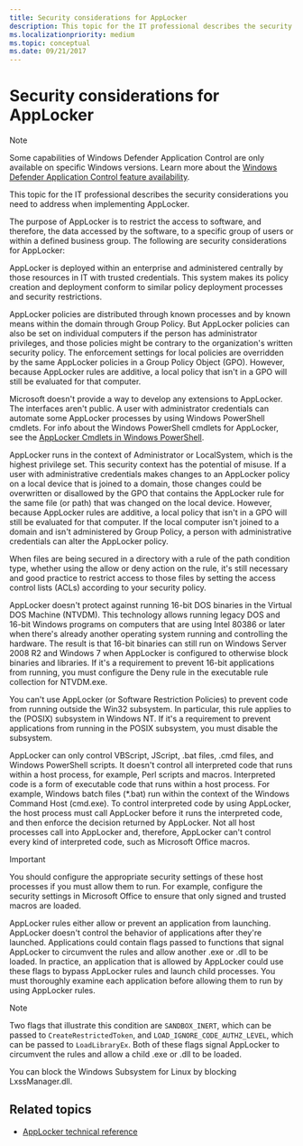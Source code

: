 ```yaml
---
title: Security considerations for AppLocker
description: This topic for the IT professional describes the security considerations you need to address when implementing AppLocker.
ms.localizationpriority: medium
ms.topic: conceptual
ms.date: 09/21/2017
---
```


# Security considerations for AppLocker

>[!NOTE]
>Some capabilities of Windows Defender Application Control are only available on specific Windows versions. Learn more about the [Windows Defender Application Control feature availability](/windows/security/threat-protection/windows-defender-application-control/feature-availability).

This topic for the IT professional describes the security considerations you need to address when implementing AppLocker.

The purpose of AppLocker is to restrict the access to software, and therefore, the data accessed by the software, to a specific group of users or within a defined business group. The following are security considerations for
AppLocker:

AppLocker is deployed within an enterprise and administered centrally by those resources in IT with trusted credentials. This system makes its policy creation and deployment conform to similar policy deployment processes and security restrictions.

AppLocker policies are distributed through known processes and by known means within the domain through Group Policy. But AppLocker policies can also be set on individual computers if the person has administrator privileges, and those policies might be contrary to the organization's written security policy. The enforcement settings for local policies are overridden by the same AppLocker policies in a Group Policy Object (GPO). However, because AppLocker rules are additive, a local policy that isn't in a GPO will still be evaluated for that computer.

Microsoft doesn't provide a way to develop any extensions to AppLocker. The interfaces aren't public. A user with administrator credentials can automate some AppLocker processes by using Windows PowerShell cmdlets. For info about the Windows PowerShell cmdlets for AppLocker, see the [AppLocker Cmdlets in Windows PowerShell](/previous-versions/windows/it-pro/windows-server-2008-R2-and-2008/ee460962(v=technet.10)).

AppLocker runs in the context of Administrator or LocalSystem, which is the highest privilege set. This security context has the potential of misuse. If a user with administrative credentials makes changes to an AppLocker policy on a local device that is joined to a domain, those changes could be overwritten or disallowed by the GPO that contains the AppLocker rule for the same file (or path) that was changed on the local device. However, because AppLocker rules are additive, a local policy that isn't in a GPO will still be evaluated for that computer. If the local computer isn't joined to a domain and isn't administered by Group Policy, a person with administrative credentials can alter the AppLocker policy.

When files are being secured in a directory with a rule of the path condition type, whether using the allow or deny action on the rule, it's still necessary and good practice to restrict access to those files by setting the access control lists (ACLs) according to your security policy.

AppLocker doesn't protect against running 16-bit DOS binaries in the Virtual DOS Machine (NTVDM). This technology allows running legacy DOS and 16-bit Windows programs on computers that are using Intel 80386 or later when there's already another operating system running and controlling the hardware. The result is that 16-bit binaries can still run on Windows Server 2008 R2 and Windows 7 when AppLocker is configured to otherwise block binaries and libraries. If it's a requirement to prevent 16-bit applications from running, you must configure the Deny rule in the executable rule collection for NTVDM.exe.

You can't use AppLocker (or Software Restriction Policies) to prevent code from running outside the Win32 subsystem. In particular, this rule applies to the (POSIX) subsystem in Windows NT. If it's a requirement to prevent applications from running in the POSIX subsystem, you must disable the subsystem.

AppLocker can only control VBScript, JScript, .bat files, .cmd files, and Windows PowerShell scripts. It doesn't control all interpreted code that runs within a host process, for example, Perl scripts and macros. Interpreted code is a form of executable code that runs within a host process. For example, Windows batch files (\*.bat) run within the context of the Windows Command Host (cmd.exe). To control interpreted code by using AppLocker, the host process must call AppLocker before it runs the interpreted code, and then enforce the decision returned by AppLocker. Not all host processes call into AppLocker and, therefore, AppLocker can't control every kind of interpreted code, such as Microsoft Office macros.

> [!IMPORTANT]
> You should configure the appropriate security settings of these host processes if you must allow them to run. For example, configure the security settings in Microsoft Office to ensure that only signed and trusted macros are loaded.
 
AppLocker rules either allow or prevent an application from launching. AppLocker doesn't control the behavior of applications after they're launched. Applications could contain flags passed to functions that signal AppLocker to circumvent the rules and allow another .exe or .dll to be loaded. In practice, an application that is allowed by AppLocker could use these flags to bypass AppLocker rules and launch child processes. You must thoroughly examine each application before allowing them to run by using AppLocker rules.

> [!NOTE]
> Two flags that illustrate this condition are `SANDBOX_INERT`, which can be passed to `CreateRestrictedToken`, and `LOAD_IGNORE_CODE_AUTHZ_LEVEL`, which can be passed to `LoadLibraryEx`. Both of these flags signal AppLocker to circumvent the rules and allow a child .exe or .dll to be loaded.

You can block the Windows Subsystem for Linux by blocking LxssManager.dll.
 
## Related topics

- [AppLocker technical reference](applocker-technical-reference.md)
